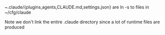 ~.claude/{plugins,agents,CLAUDE.md,settings.json} are ln -s to files in
~/cfg/claude

Note we don't link the entire .claude directory since a lot of runtime
files are produced
